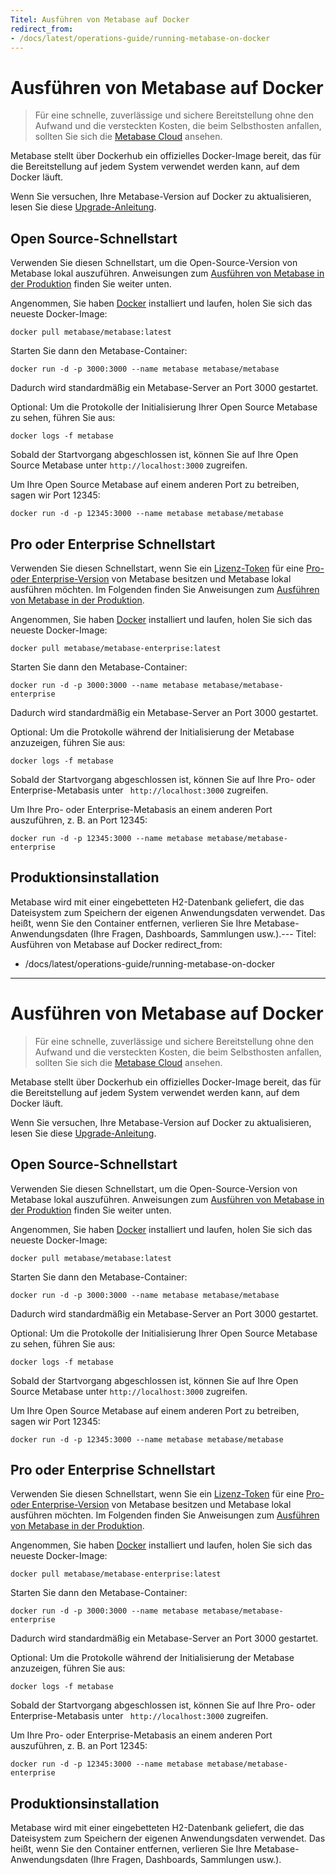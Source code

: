 ```yaml
---
Titel: Ausführen von Metabase auf Docker
redirect_from:
- /docs/latest/operations-guide/running-metabase-on-docker
---
```



# Ausführen von Metabase auf Docker


> Für eine schnelle, zuverlässige und sichere Bereitstellung ohne den Aufwand und die versteckten Kosten, die beim Selbsthosten anfallen, sollten Sie sich die [Metabase Cloud](https://www.metabase.com/cloud/) ansehen.


Metabase stellt über Dockerhub ein offizielles Docker-Image bereit, das für die Bereitstellung auf jedem System verwendet werden kann, auf dem Docker läuft.


Wenn Sie versuchen, Ihre Metabase-Version auf Docker zu aktualisieren, lesen Sie diese [Upgrade-Anleitung](upgrading-metabase.md).


## Open Source-Schnellstart


Verwenden Sie diesen Schnellstart, um die Open-Source-Version von Metabase lokal auszuführen. Anweisungen zum [Ausführen von Metabase in der Produktion](#production-installation) finden Sie weiter unten.


Angenommen, Sie haben [Docker](https://www.docker.com/) installiert und laufen, holen Sie sich das neueste Docker-Image:


```
docker pull metabase/metabase:latest
```


Starten Sie dann den Metabase-Container:


```
docker run -d -p 3000:3000 --name metabase metabase/metabase
```


Dadurch wird standardmäßig ein Metabase-Server an Port 3000 gestartet.


Optional: Um die Protokolle der Initialisierung Ihrer Open Source Metabase zu sehen, führen Sie aus:


```
docker logs -f metabase
```


Sobald der Startvorgang abgeschlossen ist, können Sie auf Ihre Open Source Metabase unter `http://localhost:3000` zugreifen.


Um Ihre Open Source Metabase auf einem anderen Port zu betreiben, sagen wir Port 12345:


```
docker run -d -p 12345:3000 --name metabase metabase/metabase
```


## Pro oder Enterprise Schnellstart


Verwenden Sie diesen Schnellstart, wenn Sie ein [Lizenz-Token](../installation-and-operation/activating-the-enterprise-edition.md) für eine [Pro- oder Enterprise-Version](https://www.metabase.com/pricing/) von Metabase besitzen und Metabase lokal ausführen möchten. Im Folgenden finden Sie Anweisungen zum [Ausführen von Metabase in der Produktion](#production-installation).


Angenommen, Sie haben [Docker](https://www.docker.com/) installiert und laufen, holen Sie sich das neueste Docker-Image:


```
docker pull metabase/metabase-enterprise:latest
```


Starten Sie dann den Metabase-Container:


```
docker run -d -p 3000:3000 --name metabase metabase/metabase-enterprise
```


Dadurch wird standardmäßig ein Metabase-Server an Port 3000 gestartet.


Optional: Um die Protokolle während der Initialisierung der Metabase anzuzeigen, führen Sie aus:


```
docker logs -f metabase
```


Sobald der Startvorgang abgeschlossen ist, können Sie auf Ihre Pro- oder Enterprise-Metabasis unter ` http://localhost:3000` zugreifen.


Um Ihre Pro- oder Enterprise-Metabasis an einem anderen Port auszuführen, z. B. an Port 12345:


```
docker run -d -p 12345:3000 --name metabase metabase/metabase-enterprise
```


## Produktionsinstallation


Metabase wird mit einer eingebetteten H2-Datenbank geliefert, die das Dateisystem zum Speichern der eigenen Anwendungsdaten verwendet. Das heißt, wenn Sie den Container entfernen, verlieren Sie Ihre Metabase-Anwendungsdaten (Ihre Fragen, Dashboards, Sammlungen usw.).---
Titel: Ausführen von Metabase auf Docker
redirect_from:
- /docs/latest/operations-guide/running-metabase-on-docker 
---

# Ausführen von Metabase auf Docker

> Für eine schnelle, zuverlässige und sichere Bereitstellung ohne den Aufwand und die versteckten Kosten, die beim Selbsthosten anfallen, sollten Sie sich die [Metabase Cloud](https://www.metabase.com/cloud/) ansehen.

Metabase stellt über Dockerhub ein offizielles Docker-Image bereit, das für die Bereitstellung auf jedem System verwendet werden kann, auf dem Docker läuft.

Wenn Sie versuchen, Ihre Metabase-Version auf Docker zu aktualisieren, lesen Sie diese [Upgrade-Anleitung](upgrading-metabase.md).

## Open Source-Schnellstart

Verwenden Sie diesen Schnellstart, um die Open-Source-Version von Metabase lokal auszuführen. Anweisungen zum [Ausführen von Metabase in der Produktion](#production-installation) finden Sie weiter unten.

Angenommen, Sie haben [Docker](https://www.docker.com/) installiert und laufen, holen Sie sich das neueste Docker-Image:

```
docker pull metabase/metabase:latest
```

Starten Sie dann den Metabase-Container:

```
docker run -d -p 3000:3000 --name metabase metabase/metabase
```

Dadurch wird standardmäßig ein Metabase-Server an Port 3000 gestartet.

Optional: Um die Protokolle der Initialisierung Ihrer Open Source Metabase zu sehen, führen Sie aus:

```
docker logs -f metabase
```

Sobald der Startvorgang abgeschlossen ist, können Sie auf Ihre Open Source Metabase unter `http://localhost:3000` zugreifen.

Um Ihre Open Source Metabase auf einem anderen Port zu betreiben, sagen wir Port 12345:

```
docker run -d -p 12345:3000 --name metabase metabase/metabase
```

## Pro oder Enterprise Schnellstart

Verwenden Sie diesen Schnellstart, wenn Sie ein [Lizenz-Token](../installation-and-operation/activating-the-enterprise-edition.md) für eine [Pro- oder Enterprise-Version](https://www.metabase.com/pricing/) von Metabase besitzen und Metabase lokal ausführen möchten. Im Folgenden finden Sie Anweisungen zum [Ausführen von Metabase in der Produktion](#production-installation).

Angenommen, Sie haben [Docker](https://www.docker.com/) installiert und laufen, holen Sie sich das neueste Docker-Image:

```
docker pull metabase/metabase-enterprise:latest
```

Starten Sie dann den Metabase-Container:

```
docker run -d -p 3000:3000 --name metabase metabase/metabase-enterprise
```

Dadurch wird standardmäßig ein Metabase-Server an Port 3000 gestartet.

Optional: Um die Protokolle während der Initialisierung der Metabase anzuzeigen, führen Sie aus:

```
docker logs -f metabase
```

Sobald der Startvorgang abgeschlossen ist, können Sie auf Ihre Pro- oder Enterprise-Metabasis unter ` http://localhost:3000` zugreifen.

Um Ihre Pro- oder Enterprise-Metabasis an einem anderen Port auszuführen, z. B. an Port 12345:

```
docker run -d -p 12345:3000 --name metabase metabase/metabase-enterprise
```

## Produktionsinstallation

Metabase wird mit einer eingebetteten H2-Datenbank geliefert, die das Dateisystem zum Speichern der eigenen Anwendungsdaten verwendet. Das heißt, wenn Sie den Container entfernen, verlieren Sie Ihre Metabase-Anwendungsdaten (Ihre Fragen, Dashboards, Sammlungen usw.).

